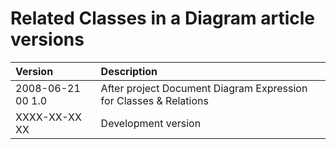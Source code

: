 ﻿Related Classes in a Diagram article versions
=============================================

|Version|Description|
| :- | :- |
|2008-06-21 00  1.0|After project Document Diagram Expression for Classes & Relations|
|XXXX-XX-XX XX|Development version|


